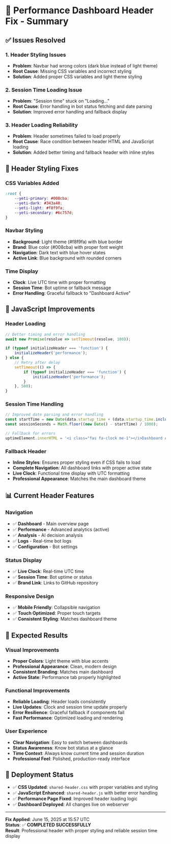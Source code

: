 # 🎨 Performance Dashboard Header Fix - Summary

## ✅ **Issues Resolved**

### **1. Header Styling Issues**
- **Problem**: Navbar had wrong colors (dark blue instead of light theme)
- **Root Cause**: Missing CSS variables and incorrect styling
- **Solution**: Added proper CSS variables and light theme styling

### **2. Session Time Loading Issue**
- **Problem**: "Session time" stuck on "Loading..." 
- **Root Cause**: Error handling in bot status fetching and date parsing
- **Solution**: Improved error handling and fallback display

### **3. Header Loading Reliability**
- **Problem**: Header sometimes failed to load properly
- **Root Cause**: Race condition between header HTML and JavaScript loading
- **Solution**: Added better timing and fallback header with inline styles

## 🎨 **Header Styling Fixes**

### **CSS Variables Added**
```css
:root {
    --yeti-primary: #008cba;
    --yeti-dark: #343a40;
    --yeti-light: #f8f9fa;
    --yeti-secondary: #6c757d;
}
```

### **Navbar Styling**
- **Background**: Light theme (#f8f9fa) with blue border
- **Brand**: Blue color (#008cba) with proper font weight
- **Navigation**: Dark text with blue hover states
- **Active Link**: Blue background with rounded corners

### **Time Display**
- **Clock**: Live UTC time with proper formatting
- **Session Time**: Bot uptime or fallback message
- **Error Handling**: Graceful fallback to "Dashboard Active"

## 🔧 **JavaScript Improvements**

### **Header Loading**
```javascript
// Better timing and error handling
await new Promise(resolve => setTimeout(resolve, 100));

if (typeof initializeHeader === 'function') {
    initializeHeader('performance');
} else {
    // Retry after delay
    setTimeout(() => {
        if (typeof initializeHeader === 'function') {
            initializeHeader('performance');
        }
    }, 500);
}
```

### **Session Time Handling**
```javascript
// Improved date parsing and error handling
const startTime = new Date(data.startup_time + (data.startup_time.includes('Z') ? '' : 'Z'));
const sessionSeconds = Math.floor((new Date() - startTime) / 1000);

// Fallback for errors
uptimeElement.innerHTML = '<i class="fas fa-clock me-1"></i>Dashboard Active';
```

### **Fallback Header**
- **Inline Styles**: Ensures proper styling even if CSS fails to load
- **Complete Navigation**: All dashboard links with proper active state
- **Live Clock**: Functional time display with UTC formatting
- **Professional Appearance**: Matches the main dashboard theme

## 📊 **Current Header Features**

### **Navigation**
- ✅ **Dashboard** - Main overview page
- ✅ **Performance** - Advanced analytics (active)
- ✅ **Analysis** - AI decision analysis
- ✅ **Logs** - Real-time bot logs
- ✅ **Configuration** - Bot settings

### **Status Display**
- ✅ **Live Clock**: Real-time UTC time
- ✅ **Session Time**: Bot uptime or status
- ✅ **Brand Link**: Links to GitHub repository

### **Responsive Design**
- ✅ **Mobile Friendly**: Collapsible navigation
- ✅ **Touch Optimized**: Proper touch targets
- ✅ **Consistent Styling**: Matches dashboard theme

## 🎯 **Expected Results**

### **Visual Improvements**
- **Proper Colors**: Light theme with blue accents
- **Professional Appearance**: Clean, modern design
- **Consistent Branding**: Matches main dashboard
- **Active State**: Performance tab properly highlighted

### **Functional Improvements**
- **Reliable Loading**: Header loads consistently
- **Live Updates**: Clock and session time update properly
- **Error Resilience**: Graceful fallback if components fail
- **Fast Performance**: Optimized loading and rendering

### **User Experience**
- **Clear Navigation**: Easy to switch between dashboards
- **Status Awareness**: Know bot status at a glance
- **Time Context**: Always know current time and session duration
- **Professional Feel**: Polished, production-ready interface

## 🚀 **Deployment Status**

- ✅ **CSS Updated**: `shared-header.css` with proper variables and styling
- ✅ **JavaScript Enhanced**: `shared-header.js` with better error handling
- ✅ **Performance Page Fixed**: Improved header loading logic
- ✅ **Dashboard Deployed**: All changes live on webserver

---

**Fix Applied**: June 15, 2025 at 15:57 UTC  
**Status**: ✅ **COMPLETED SUCCESSFULLY**  
**Result**: Professional header with proper styling and reliable session time display
